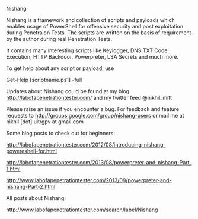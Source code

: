 Nishang

Nishang is a framework and collection of scripts and payloads which enables usage of PowerShell for offensive security and post exploitation during Penetraion Tests. The scripts are written on the basis of requirement by the author during real Penetration Tests.

It contains many interesting scripts like Keylogger, DNS TXT Code Execution, HTTP Backdoor, Powerpreter, LSA Secrets and much more.

To get help about any script or payload, use

Get-Help [scriptname.ps1] -full

Updates about Nishang could be found at my blog http://labofapenetrationtester.com/ and my twitter feed @nikhil_mitt

Please raise an issue if you encounter a bug.
For feedback and feature requests to http://groups.google.com/group/nishang-users or mail me at nikhil [dot] uitrgpv at gmail.com


Some blog posts to check out for beginners:

http://labofapenetrationtester.com/2012/08/introducing-nishang-powereshell-for.html

http://labofapenetrationtester.com/2013/08/powerpreter-and-nishang-Part-1.html

http://www.labofapenetrationtester.com/2013/09/powerpreter-and-nishang-Part-2.html 

All posts about Nishang:

http://www.labofapenetrationtester.com/search/label/Nishang
